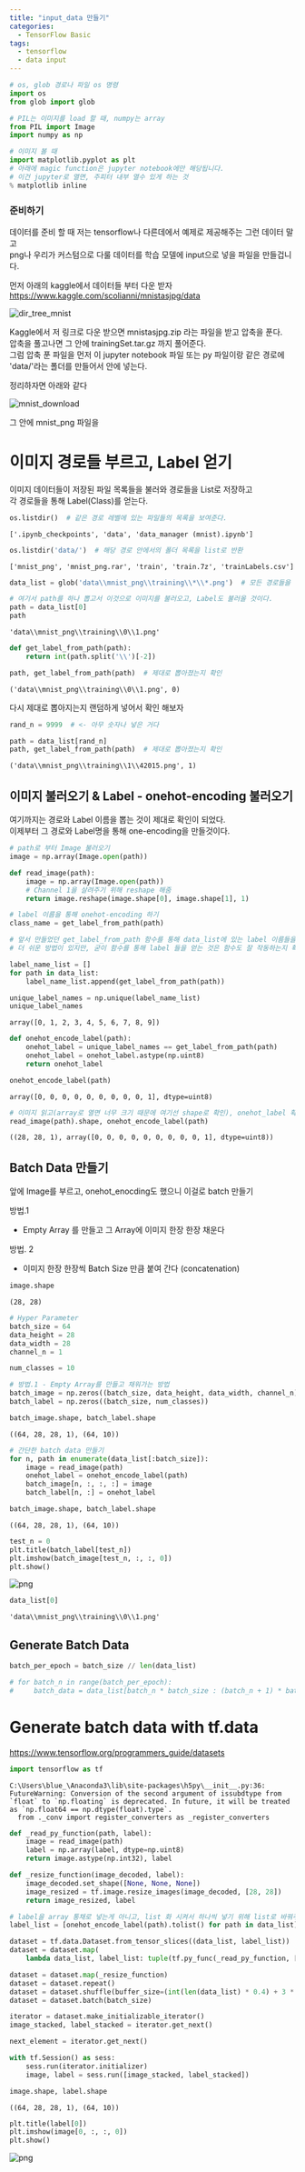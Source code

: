 ```yaml
---
title: "input_data 만들기"
categories:
  - TensorFlow Basic
tags:
  - tensorflow
  - data input
---
```


```python
# os, glob 경로나 파일 os 명령
import os 
from glob import glob

# PIL는 이미지를 load 할 때, numpy는 array 
from PIL import Image
import numpy as np

# 이미지 볼 때 
import matplotlib.pyplot as plt
# 아래에 magic function은 jupyter notebook에만 해당됩니다. 
# 이건 jupyter로 열면, 주피터 내부 열수 있게 하는 것 
% matplotlib inline
```

### 준비하기  
데이터를 준비 할 때 저는 tensorflow나 다른데에서 예제로 제공해주는 그런 데이터 말고  
png나 우리가 커스텀으로 다룰 데이터를 학습 모델에 input으로 넣을 파일을 만들겁니다. 

먼저 아래의 kaggle에서 데이터들 부터 다운 받자  
https://www.kaggle.com/scolianni/mnistasjpg/data  

![dir_tree_mnist](https://raw.githubusercontent.com/junhoning/junhoning.github.io/master/assets/post_images/dir_tree_mnist.png)

Kaggle에서 저 링크로 다운 받으면 mnistasjpg.zip 라는 파일을 받고 압축을 푼다.  
압축을 풀고나면 그 안에 trainingSet.tar.gz 까지 풀어준다.  
그럼 압축 푼 파일을 먼저 이 jupyter notebook 파일 또는 py 파일이랑 같은 경로에 'data/'라는 폴더를 만들어서 안에 넣는다.  

정리하자면 아래와 같다  

![mnist_download](https://raw.githubusercontent.com/junhoning/junhoning.github.io/master/assets/post_images/mnist_download.png)

그 안에 mnist_png 파일을 

# 이미지 경로들 부르고, Label 얻기  

이미지 데이터들이 저장된 파일 목록들을 불러와 경로들을 List로 저장하고  
각 경로들을 통해 Label(Class)를 얻는다. 


```python
os.listdir()  # 같은 경로 레벨에 있는 파일들의 목록을 보여준다. 
```




    ['.ipynb_checkpoints', 'data', 'data_manager (mnist).ipynb']




```python
os.listdir('data/')  # 해당 경로 안에서의 폴더 목록을 list로 반환
```




    ['mnist_png', 'mnist_png.rar', 'train', 'train.7z', 'trainLabels.csv']




```python
data_list = glob('data\\mnist_png\\training\\*\\*.png')  # 모든 경로들을 list로 반환
```


```python
# 여기서 path를 하나 뽑고서 이것으로 이미지를 불러오고, Label도 불러올 것이다. 
path = data_list[0]
path
```




    'data\\mnist_png\\training\\0\\1.png'




```python
def get_label_from_path(path):
    return int(path.split('\\')[-2])
```


```python
path, get_label_from_path(path)  # 제대로 뽑아졌는지 확인 
```




    ('data\\mnist_png\\training\\0\\1.png', 0)



다시 제대로 뽑아지는지 랜덤하게 넣어서 확인 해보자


```python
rand_n = 9999  # <- 아무 숫자나 넣은 거다 

path = data_list[rand_n]
path, get_label_from_path(path)  # 제대로 뽑아졌는지 확인 
```




    ('data\\mnist_png\\training\\1\\42015.png', 1)



## 이미지 불러오기 & Label - onehot-encoding 불러오기
여기까지는 경로와 Label 이름을 뽑는 것이 제대로 확인이 되었다.  
이제부터 그 경로와 Label명을 통해 one-encoding을 만들것이다. 


```python
# path로 부터 Image 불러오기
image = np.array(Image.open(path))
```


```python
def read_image(path):
    image = np.array(Image.open(path))
    # Channel 1을 살려주기 위해 reshape 해줌
    return image.reshape(image.shape[0], image.shape[1], 1)
```


```python
# label 이름을 통해 onehot-encoding 하기 
class_name = get_label_from_path(path)
```


```python
# 앞서 만들었던 get_label_from_path 함수를 통해 data_list에 있는 label 이름들을 list에 다 묶어준다
# 더 쉬운 방법이 있지만, 굳이 함수를 통해 label 들을 얻는 것은 함수도 잘 작동하는지 확인함을 목적을 가지고 있다. 

label_name_list = []
for path in data_list:
    label_name_list.append(get_label_from_path(path))
```


```python
unique_label_names = np.unique(label_name_list)
unique_label_names
```




    array([0, 1, 2, 3, 4, 5, 6, 7, 8, 9])




```python
def onehot_encode_label(path):
    onehot_label = unique_label_names == get_label_from_path(path)
    onehot_label = onehot_label.astype(np.uint8)
    return onehot_label
```


```python
onehot_encode_label(path)
```




    array([0, 0, 0, 0, 0, 0, 0, 0, 0, 1], dtype=uint8)




```python
# 이미지 읽고(array로 열면 너무 크기 때문에 여기선 shape로 확인), onehot_label 확인
read_image(path).shape, onehot_encode_label(path)
```




    ((28, 28, 1), array([0, 0, 0, 0, 0, 0, 0, 0, 0, 1], dtype=uint8))



## Batch Data 만들기  
앞에 Image를 부르고, onehot_enocding도 했으니 이걸로 batch 만들기  

방법.1  
- Empty Array 를 만들고 그 Array에 이미지 한장 한장 채운다 

방법. 2  
- 이미지 한장 한장씩 Batch Size 만큼 붙여 간다 (concatenation)


```python
image.shape
```




    (28, 28)




```python
# Hyper Parameter 
batch_size = 64
data_height = 28
data_width = 28
channel_n = 1

num_classes = 10
```


```python
# 방법.1 - Empty Array를 만들고 채워가는 방법
batch_image = np.zeros((batch_size, data_height, data_width, channel_n))
batch_label = np.zeros((batch_size, num_classes))
```


```python
batch_image.shape, batch_label.shape
```




    ((64, 28, 28, 1), (64, 10))




```python
# 간단한 batch data 만들기
for n, path in enumerate(data_list[:batch_size]):
    image = read_image(path)
    onehot_label = onehot_encode_label(path)
    batch_image[n, :, :, :] = image
    batch_label[n, :] = onehot_label
```


```python
batch_image.shape, batch_label.shape
```




    ((64, 28, 28, 1), (64, 10))




```python
test_n = 0
plt.title(batch_label[test_n])
plt.imshow(batch_image[test_n, :, :, 0])
plt.show()
```


![png](output_31_0.png)



```python
data_list[0]
```




    'data\\mnist_png\\training\\0\\1.png'



## Generate Batch Data


```python
batch_per_epoch = batch_size // len(data_list)

# for batch_n in range(batch_per_epoch):
#     batch_data = data_list[batch_n * batch_size : (batch_n + 1) * batch_size]

```

# Generate batch data with tf.data

https://www.tensorflow.org/programmers_guide/datasets


```python
import tensorflow as tf
```

    C:\Users\blue_\Anaconda3\lib\site-packages\h5py\__init__.py:36: FutureWarning: Conversion of the second argument of issubdtype from `float` to `np.floating` is deprecated. In future, it will be treated as `np.float64 == np.dtype(float).type`.
      from ._conv import register_converters as _register_converters
    


```python
def _read_py_function(path, label):
    image = read_image(path)
    label = np.array(label, dtype=np.uint8)
    return image.astype(np.int32), label

def _resize_function(image_decoded, label):
    image_decoded.set_shape([None, None, None])
    image_resized = tf.image.resize_images(image_decoded, [28, 28])
    return image_resized, label
```


```python
# label을 array 통채로 넣는게 아니고, list 화 시켜서 하나씩 넣기 위해 list로 바꿔주었다. 
label_list = [onehot_encode_label(path).tolist() for path in data_list]
```


```python
dataset = tf.data.Dataset.from_tensor_slices((data_list, label_list))
dataset = dataset.map(
    lambda data_list, label_list: tuple(tf.py_func(_read_py_function, [data_list, label_list], [tf.int32, tf.uint8])))

dataset = dataset.map(_resize_function)
dataset = dataset.repeat()
dataset = dataset.shuffle(buffer_size=(int(len(data_list) * 0.4) + 3 * batch_size))
dataset = dataset.batch(batch_size)
```


```python
iterator = dataset.make_initializable_iterator()
image_stacked, label_stacked = iterator.get_next()
```


```python
next_element = iterator.get_next()

with tf.Session() as sess:
    sess.run(iterator.initializer)
    image, label = sess.run([image_stacked, label_stacked])
```


```python
image.shape, label.shape
```




    ((64, 28, 28, 1), (64, 10))




```python
plt.title(label[0])
plt.imshow(image[0, :, :, 0])
plt.show()
```


![png](output_44_0.png)

